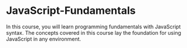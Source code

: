 # JavaScript-Fundamentals
In this course, you will learn programming fundamentals with JavaScript syntax. The concepts covered in this course lay the foundation for using JavaScript in any environment.

